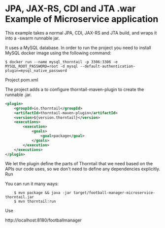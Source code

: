# JPA, JAX-RS, CDI and JTA .war Example of Microservice application

This example takes a normal JPA, CDI, JAX-RS and JTA build, and wraps it into a -swarm runnable jar.

It uses a MySQL database. In order to run the project you need to install MySQL docker image using the following command:

```console
$ docker run --name mysql_thorntail -p 3306:3306 -e MYSQL_ROOT_PASSWORD=root -d mysql --default-authentication-plugin=mysql_native_password
```

Project pom.xml


The project adds a <plugin> to configure thorntail-maven-plugin to create the runnable .jar.

```xml
<plugin>
    <groupId>io.thorntail</groupId>
    <artifactId>thorntail-maven-plugin</artifactId>
    <version>${version.thorntail}</version>
    <executions>
    	<execution>
        	<goals>
            	<goal>package</goal>
            </goals>
        </execution>
    </executions>
</plugin>
```

We let the plugin define the parts of Thorntail that we need based on the APIs our code uses, so we don't need to define any dependencies explicitly.
Run

You can run it many ways:

```console
    $ mvn package && java -jar target/football-manager-microservice-thorntail.jar
    $ mvn thorntail:run
```

Use

http://localhost:8180/footballmanager
